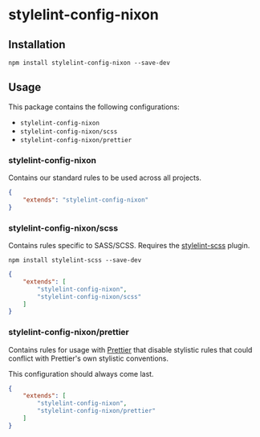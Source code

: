 # stylelint-config-nixon

## Installation

```
npm install stylelint-config-nixon --save-dev
```

## Usage

This package contains the following configurations:

- `stylelint-config-nixon`
- `stylelint-config-nixon/scss`
- `stylelint-config-nixon/prettier`

### stylelint-config-nixon

Contains our standard rules to be used across all projects.

```json
{
	"extends": "stylelint-config-nixon"
}
```

### stylelint-config-nixon/scss

Contains rules specific to SASS/SCSS. Requires the [stylelint-scss](https://github.com/kristerkari/stylelint-scss) plugin.

```
npm install stylelint-scss --save-dev
```

```json
{
	"extends": [
		"stylelint-config-nixon",
		"stylelint-config-nixon/scss"
	]
}
```

### stylelint-config-nixon/prettier

Contains rules for usage with [Prettier](https://prettier.io/) that disable stylistic rules that could conflict with Prettier's own stylistic conventions.

This configuration should always come last.

```json
{
	"extends": [
		"stylelint-config-nixon",
		"stylelint-config-nixon/prettier"
	]
}
```
